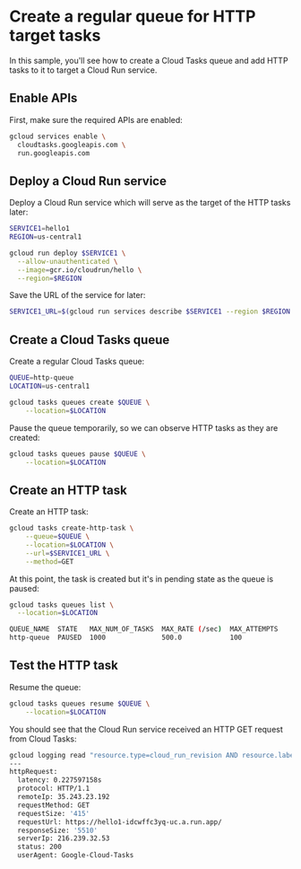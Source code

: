 # Create a regular queue for HTTP target tasks

In this sample, you'll see how to create a Cloud Tasks queue and add HTTP tasks
to it to target a Cloud Run service.

## Enable APIs

First, make sure the required APIs are enabled:

```sh
gcloud services enable \
  cloudtasks.googleapis.com \
  run.googleapis.com
```

## Deploy a Cloud Run service

Deploy a Cloud Run service which will serve as the target of the HTTP tasks
later:

```sh
SERVICE1=hello1
REGION=us-central1

gcloud run deploy $SERVICE1 \
  --allow-unauthenticated \
  --image=gcr.io/cloudrun/hello \
  --region=$REGION
```

Save the URL of the service for later:

```sh
SERVICE1_URL=$(gcloud run services describe $SERVICE1 --region $REGION --format 'value(status.url)')
```

## Create a Cloud Tasks queue

Create a regular Cloud Tasks queue:

```sh
QUEUE=http-queue
LOCATION=us-central1

gcloud tasks queues create $QUEUE \
    --location=$LOCATION
```

Pause the queue temporarily, so we can observe HTTP tasks as they are created:

```sh
gcloud tasks queues pause $QUEUE \
    --location=$LOCATION
```

## Create an HTTP task

Create an HTTP task:

```sh
gcloud tasks create-http-task \
    --queue=$QUEUE \
    --location=$LOCATION \
    --url=$SERVICE1_URL \
    --method=GET
```

At this point, the task is created but it's in pending state as the queue is
paused:

```sh
gcloud tasks queues list \
  --location=$LOCATION

QUEUE_NAME  STATE   MAX_NUM_OF_TASKS  MAX_RATE (/sec)  MAX_ATTEMPTS
http-queue  PAUSED  1000              500.0            100
```

## Test the HTTP task

Resume the queue:

```sh
gcloud tasks queues resume $QUEUE \
    --location=$LOCATION
```

You should see that the Cloud Run service received an HTTP GET request from
Cloud Tasks:

```sh
gcloud logging read "resource.type=cloud_run_revision AND resource.labels.service_name=$SERVICE1" --limit 1
---
httpRequest:
  latency: 0.227597158s
  protocol: HTTP/1.1
  remoteIp: 35.243.23.192
  requestMethod: GET
  requestSize: '415'
  requestUrl: https://hello1-idcwffc3yq-uc.a.run.app/
  responseSize: '5510'
  serverIp: 216.239.32.53
  status: 200
  userAgent: Google-Cloud-Tasks
```
